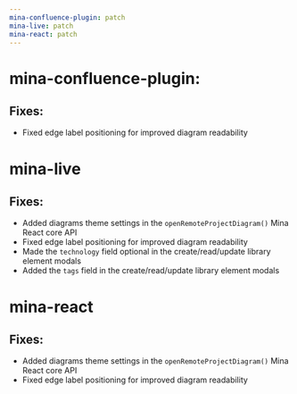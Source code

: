 ```yaml
---
mina-confluence-plugin: patch
mina-live: patch
mina-react: patch
---
```


# mina-confluence-plugin:

## Fixes:

- Fixed edge label positioning for improved diagram readability

# mina-live

## Fixes:

- Added diagrams theme settings in the `openRemoteProjectDiagram()` Mina React core API
- Fixed edge label positioning for improved diagram readability
- Made the `technology` field optional in the create/read/update library element modals
- Added the `tags` field in the create/read/update library element modals

# mina-react

## Fixes:

- Added diagrams theme settings in the `openRemoteProjectDiagram()` Mina React core API
- Fixed edge label positioning for improved diagram readability
